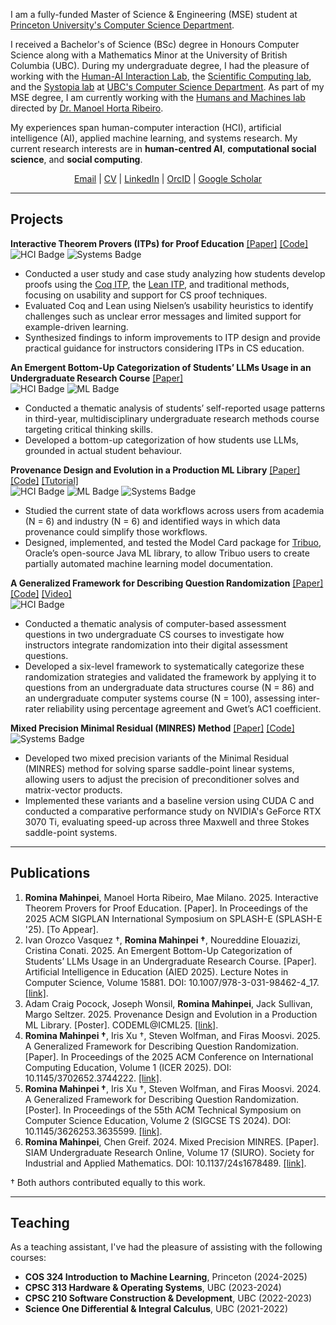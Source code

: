 I am a fully-funded Master of Science & Engineering (MSE) student at [Princeton University's Computer Science Department](https://www.cs.princeton.edu/). 

I received a Bachelor's of Science (BSc) degree in Honours Computer Science along with a Mathematics Minor at the University of British Columbia (UBC). During my undergraduate degree, I had the pleasure of working with the [Human-AI Interaction Lab](https://hai.cs.ubc.ca/), the [Scientific Computing lab](https://www.cs.ubc.ca/labs/scl/index.html_), and the [Systopia lab](https://systopia.cs.ubc.ca/) at [UBC's Computer Science Department](https://www.cs.ubc.ca/). As part of my MSE degree, I am currently working with the [Humans and Machines lab](https://humans-and-machines.github.io/) directed by [Dr. Manoel Horta Ribeiro](https://manoelhortaribeiro.github.io/).

My experiences span human-computer interaction (HCI), artificial intelligence (AI), applied machine learning, and systems research. My current research interests are in **human-centred AI**, **computational social science**, and **social computing**.

<div style="text-align: center;">
<a href="mailto:rmahinpei@princeton.edu">Email</a> | <a href="assets/files/CV.pdf">CV</a> | <a href="https://www.linkedin.com/in/rmahinpei/">LinkedIn</a> | <a href="https://orcid.org/0000-0002-7500-5928">OrcID</a> | <a href="https://scholar.google.com/citations?user=oFp44rMAAAAJ">Google Scholar</a>
<p></p>
</div>

--------------
## Projects
**Interactive Theorem Provers (ITPs) for Proof Education** [[Paper]]() [[Code]](https://github.com/rmahinpei/itp_proof_education)\
![HCI Badge](https://img.shields.io/badge/HCI-pink) ![Systems Badge](https://img.shields.io/badge/Systems-blue)
- Conducted a user study and case study analyzing how students develop proofs using the [Coq ITP](https://rocq-prover.org/), the [Lean ITP](https://lean-lang.org/), and traditional methods, focusing on usability and support for CS proof techniques.
- Evaluated Coq and Lean using Nielsen’s usability heuristics to identify challenges such as unclear error messages and limited support for example-driven learning.
- Synthesized findings to inform improvements to ITP design and provide practical guidance for instructors considering ITPs in CS education.

**An Emergent Bottom-Up Categorization of Students’ LLMs Usage in an Undergraduate Research Course** [[Paper]](https://link.springer.com/chapter/10.1007/978-3-031-98462-4_17)\
![HCI Badge](https://img.shields.io/badge/HCI-pink) ![ML Badge](https://img.shields.io/badge/ML%2FAI-purple)
- Conducted a thematic analysis of students’ self-reported usage patterns in third-year, multidisciplinary undergraduate research methods course targeting critical thinking skills.
- Developed a bottom-up categorization of how students use LLMs, grounded in actual student behaviour.

**Provenance Design and Evolution in a Production ML Library** [[Paper]](https://openreview.net/forum?id=VrbDf3UDgv&nesting=2&sort=date-desc) [[Code]](https://github.com/oracle/tribuo/tree/main) [[Tutorial]](https://tribuo.org/learn/4.3/tutorials/modelcard-tribuo-v4.html)\
![HCI Badge](https://img.shields.io/badge/HCI-pink) ![ML Badge](https://img.shields.io/badge/ML%2FAI-purple) ![Systems Badge](https://img.shields.io/badge/Systems-blue)
- Studied the current state of data workflows across users from academia (N = 6) and industry (N = 6) and identified ways in which data provenance could simplify those workflows.
- Designed, implemented, and tested the Model Card package for [Tribuo](https://tribuo.org/), Oracle’s open-source Java ML library, to allow Tribuo users to create partially automated machine learning model documentation.

**A Generalized Framework for Describing Question Randomization** [[Paper]](https://dl.acm.org/doi/10.1145/3702652.3744222) [[Code]](https://github.com/open-resources/randomization_framework/tree/main) [[Video]](https://vimeo.com/1105304850) \
![HCI Badge](https://img.shields.io/badge/HCI-pink)
- Conducted a thematic analysis of computer-based assessment questions in two undergraduate CS courses to investigate how instructors integrate randomization into their digital assessment questions.
- Developed a six-level framework to systematically categorize these randomization strategies and validated the framework by applying it to questions from an undergraduate data structures course (N = 86) and an undergraduate computer systems course (N = 100), assessing inter-rater reliability using percentage agreement and Gwet’s AC1 coefficient.

**Mixed Precision Minimal Residual (MINRES) Method** [[Paper]](https://siam-web.useast01.umbraco.io/media/g4ypl0f2/s167848r.pdf) [[Code]](https://github.com/rmahinpei/mixed-precision-minres)\
![Systems Badge](https://img.shields.io/badge/Systems-blue) 
- Developed two mixed precision variants of the Minimal Residual (MINRES) method for solving sparse saddle-point linear systems, allowing users to adjust the precision of preconditioner solves and matrix-vector products.
- Implemented these variants and a baseline version using CUDA C and conducted a comparative performance study on NVIDIA's GeForce RTX 3070 Ti, evaluating speed-up across three Maxwell and three Stokes saddle-point systems.

--------------
## Publications
1.  **Romina Mahinpei**, Manoel Horta Ribeiro, Mae Milano. 2025. Interactive Theorem Provers for Proof Education. [Paper]. In Proceedings of the 2025 ACM SIGPLAN International Symposium on SPLASH-E (SPLASH-E '25). [To Appear].
2. Ivan Orozco Vasquez †, **Romina Mahinpei †**, Noureddine Elouazizi, Cristina Conati. 2025. An Emergent Bottom-Up Categorization of Students’ LLMs Usage in an Undergraduate Research Course. [Paper]. Artificial Intelligence in Education (AIED 2025). Lecture Notes in Computer Science, Volume 15881.  DOI: 10.1007/978-3-031-98462-4_17. [[link]](https://link.springer.com/chapter/10.1007/978-3-031-98462-4_17).
3. Adam Craig Pocock, Joseph Wonsil, **Romina Mahinpei**, Jack Sullivan, Margo Seltzer. 2025. Provenance Design and Evolution in a Production ML Library. [Poster]. CODEML@ICML25. [[link]](https://openreview.net/forum?id=VrbDf3UDgv&nesting=2&sort=date-desc).
4. **Romina Mahinpei †**, Iris Xu †, Steven Wolfman, and Firas Moosvi. 2025. A Generalized Framework for Describing Question Randomization. [Paper]. In Proceedings of the 2025 ACM Conference on International Computing Education, Volume 1 (ICER 2025). DOI: 10.1145/3702652.3744222. [[link]](https://dl.acm.org/doi/10.1145/3702652.3744222).
5. **Romina Mahinpei †**, Iris Xu †, Steven Wolfman, and Firas Moosvi. 2024. A Generalized Framework for Describing Question Randomization. [Poster]. In Proceedings of the 55th ACM Technical Symposium on Computer Science Education, Volume 2 (SIGCSE TS 2024). DOI: 10.1145/3626253.3635599. [[link]](https://dl.acm.org/doi/10.1145/3626253.3635599).
6. **Romina Mahinpei**, Chen Greif. 2024. Mixed Precision MINRES. [Paper]. SIAM Undergraduate Research Online, Volume 17 (SIURO). Society for Industrial and Applied Mathematics. DOI: 10.1137/24s1678489. [[link]](https://siam-web.useast01.umbraco.io/media/g4ypl0f2/s167848r.pdf).

† Both authors contributed equally to this work.

--------------
## Teaching
As a teaching assistant, I've had the pleasure of assisting with the following courses:

- **COS 324 Introduction to Machine Learning**, Princeton (2024-2025)
- **CPSC 313 Hardware & Operating Systems**, UBC (2023-2024)
- **CPSC 210 Software Construction & Development**, UBC (2022-2023)
- **Science One Differential & Integral Calculus**, UBC (2021-2022)


